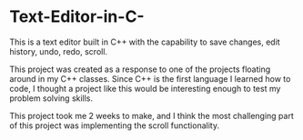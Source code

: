 # Text-Editor-in-C-
This is a text editor built in C++ with the capability to save changes, edit history, undo, redo, scroll.

This project was created as a response to one of the projects floating around in my C++ classes. Since C++ is the first language I learned how to code, I thought a project like this would
be interesting enough to test my problem solving skills.

This project took me 2 weeks to make, and I think the most challenging part of this project was implementing the scroll functionality.
